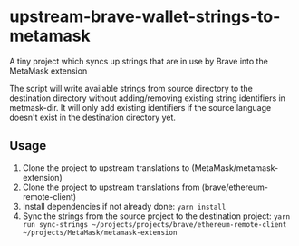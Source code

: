 # upstream-brave-wallet-strings-to-metamask

A tiny project which syncs up strings that are in use by Brave into the MetaMask extension

The script will write available strings from source directory to the destination directory without adding/removing existing string identifiers in metmask-dir.
It will only add existing identifiers if the source language doesn't exist in the destination directory yet.

## Usage

1. Clone the project to upstream translations to (MetaMask/metamask-extension)
2. Clone the project to upstream translations from (brave/ethereum-remote-client)
3. Install dependencies if not already done: `yarn install`
4. Sync the strings from the source project to the destination project: `yarn run sync-strings ~/projects/projects/brave/ethereum-remote-client ~/projects/MetaMask/metamask-extension`
